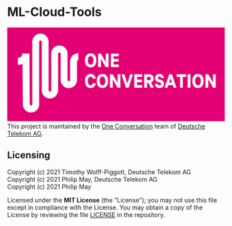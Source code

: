 # ML-Cloud-Tools

[![One Conversation](https://raw.githubusercontent.com/telekom/ml-cloud-tools/main/docs/source/imgs/1c-logo.png)](https://www.welove.ai/)
<br/>
This project is maintained by the [One Conversation](https://www.welove.ai/)
team of [Deutsche Telekom AG](https://www.telekom.com/).

## Licensing

Copyright (c) 2021 Timothy Wolff-Piggott, Deutsche Telekom AG<br/>
Copyright (c) 2021 Philip May, Deutsche Telekom AG<br/>
Copyright (c) 2021 Philip May

Licensed under the **MIT License** (the "License"); you may not use this file except in compliance with the License.
You may obtain a copy of the License by reviewing the file
[LICENSE](https://github.com/telekom/ml-cloud-tools/blob/main/LICENSE) in the repository.

